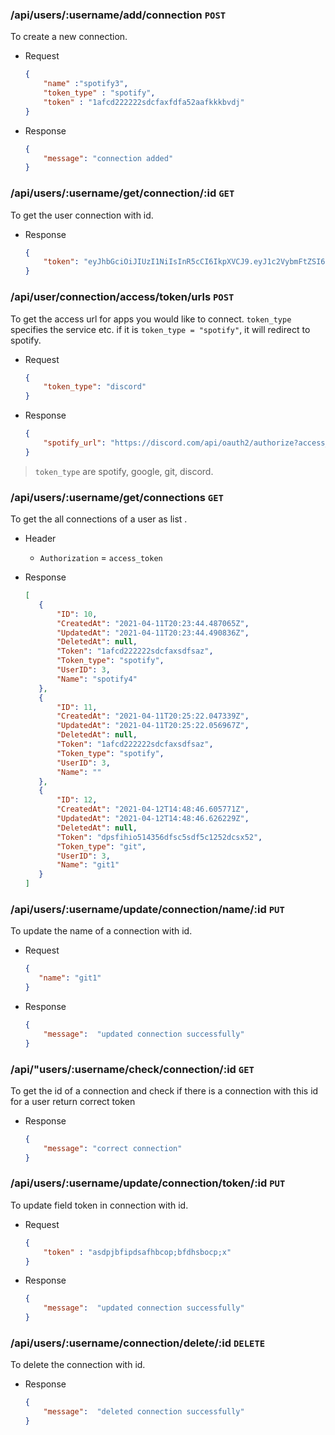 ### /api/users/:username/add/connection `POST`
To create a new connection.

- Request
    ```json
    {
        "name" :"spotify3",
        "token_type" : "spotify",
        "token" : "1afcd222222sdcfaxfdfa52aafkkkbvdj"
    }
    ```
- Response
    ```json
    {
        "message": "connection added"
    }
    ```
### /api/users/:username/get/connection/:id `GET`
To get the user connection with id.

- Response
    ```json
    {
        "token": "eyJhbGciOiJIUzI1NiIsInR5cCI6IkpXVCJ9.eyJ1c2VybmFtZSI6ImxlZ2F0by"
    }
    ```


### /api/user/connection/access/token/urls `POST`
To get the access url for apps you would like to connect.
`token_type` specifies the service etc. if it is `token_type = "spotify"`,  it will redirect to spotify.
- Request
    ```json
    {
        "token_type": "discord"
    }
    ```
- Response
    ```json
    {
        "spotify_url": "https://discord.com/api/oauth2/authorize?access_type=online&client_id=830463353079988314&redirect_uri=http://localhost:8080/callback&response_type=code&scope=identify+email&state=h8EecvhXJqHsG5EQ3K0gei4EUrWpaFj_HqH3WNZdrzrX1BX1COQRsTUv3-yGi3WmHQbw0EHJ58Rx1UOkvwip-Q%3D%3D"
    }
    ```
  
> `token_type` are spotify, google, git, discord.

### /api/users/:username/get/connections `GET`
To get the all  connections of a user as list .

- Header
    - `Authorization` = `access_token`
    
 - Response
     ```json
    [
        {
            "ID": 10,
            "CreatedAt": "2021-04-11T20:23:44.487065Z",
            "UpdatedAt": "2021-04-11T20:23:44.490836Z",
            "DeletedAt": null,
            "Token": "1afcd222222sdcfaxsdfsaz",
            "Token_type": "spotify",
            "UserID": 3,
            "Name": "spotify4"
        },
        {
            "ID": 11,
            "CreatedAt": "2021-04-11T20:25:22.047339Z",
            "UpdatedAt": "2021-04-11T20:25:22.056967Z",
            "DeletedAt": null,
            "Token": "1afcd222222sdcfaxsdfsaz",
            "Token_type": "spotify",
            "UserID": 3,
            "Name": ""
        },
        {
            "ID": 12,
            "CreatedAt": "2021-04-12T14:48:46.605771Z",
            "UpdatedAt": "2021-04-12T14:48:46.626229Z",
            "DeletedAt": null,
            "Token": "dpsfihio514356dfsc5sdf5c1252dcsx52",
            "Token_type": "git",
            "UserID": 3,
            "Name": "git1"
        }
    ]
    ```

### /api/users/:username/update/connection/name/:id `PUT`
To update the name of a connection with id.
- Request
    ```json
    {
       "name": "git1"
    }
    ```
- Response
    ```json
    {
        "message":  "updated connection successfully"
    }
    ```

### /api/"users/:username/check/connection/:id `GET`
To get the id of a connection and check if there is a connection with this id for a user return correct token
- Response
    ```json
    {
        "message": "correct connection"
    }
    ```

### /api/users/:username/update/connection/token/:id `PUT`
To update field token in connection with id.
- Request
    ```json
    {
        "token" : "asdpjbfipdsafhbcop;bfdhsbocp;x"
    }
    ```
- Response
    ```json
    {
        "message":  "updated connection successfully"
    }
    ```


### /api/users/:username/connection/delete/:id `DELETE`
To delete the connection with id.
- Response
    ```json
    {
        "message":  "deleted connection successfully"
    }
    ```
